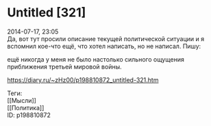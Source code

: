 Untitled [321]
===============

   
 2014-07-17, 23:05   
  Да, вот тут просили описание текущей политической ситуации и я вспомнил кое-что ещё, что хотел написать, но не написал. Пишу:   
   
 ещё никогда у меня не было настолько сильного ощущения приближения третьей мировой войны.   
    
 <https://diary.ru/~zHz00/p198810872_untitled-321.htm>   
   
 Теги:   
 [[Мысли]]   
 [[Политика]]   
 ID: p198810872